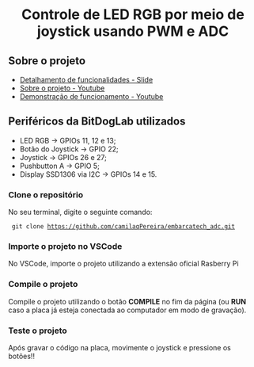 <h1 align="center"> Controle de LED RGB por meio de joystick usando PWM e ADC</h1>

## Sobre o projeto

- [Detalhamento de funcionalidades - Slide](https://github.com/camilaqPereira/embarcatech_adc/blob/3aafd3212f83c2b3718628fff062ebdec99dfc27/docs/sobre_o_projeto_slide.pdf)
- [Sobre o projeto - Youtube](https://youtu.be/pJVfGiFf-tc)
- [Demonstração de funcionamento - Youtube](https://youtube.com/shorts/f5xuEspl1DI)

## Periféricos da BitDogLab utilizados

- LED RGB -> GPIOs 11, 12 e 13;
- Botão do Joystick -> GPIO 22;
- Joystick -> GPIOs 26 e 27;
- Pushbutton A -> GPIO 5;
- Display SSD1306 via I2C -> GPIOs 14 e 15.

### Clone o repositório
No seu terminal, digite o seguinte comando:

<code> git clone  https://github.com/camilaqPereira/embarcatech_adc.git </code>

### Importe o projeto no VSCode
No VSCode, importe o projeto utilizando a extensão oficial Rasberry Pi

### Compile o projeto
Compile o projeto utilizando o botão **COMPILE** no fim da página (ou **RUN** caso a placa já esteja conectada ao computador em modo de gravação).

### Teste o projeto
Após gravar o código na placa, movimente o joystick e pressione os botões!!
